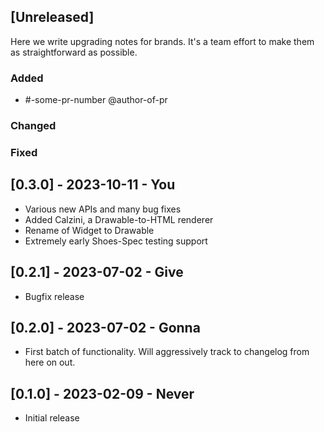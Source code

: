 ## [Unreleased]

Here we write upgrading notes for brands. It's a team effort to make them as
straightforward as possible.

### Added
- #-some-pr-number <description> @author-of-pr

### Changed

### Fixed

## [0.3.0] - 2023-10-11 - You

- Various new APIs and many bug fixes
- Added Calzini, a Drawable-to-HTML renderer
- Rename of Widget to Drawable
- Extremely early Shoes-Spec testing support

## [0.2.1] - 2023-07-02 - Give

- Bugfix release

## [0.2.0] - 2023-07-02 - Gonna

- First batch of functionality. Will aggressively track to changelog from here on out.

## [0.1.0] - 2023-02-09 - Never

- Initial release
